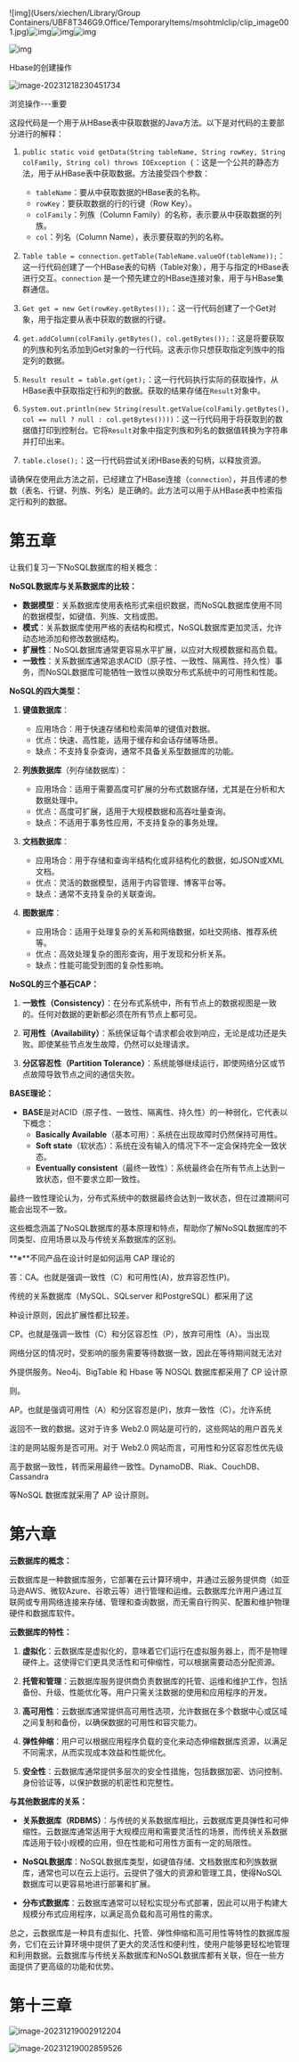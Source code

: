 ![img](Users/xiechen/Library/Group Containers/UBF8T346G9.Office/TemporaryItems/msohtmlclip/clip_image001.jpg)![img](https://raw.githubusercontent.com/xiechen274/ChenCsNote/images/images/clip_image002.jpg)![img](https://raw.githubusercontent.com/xiechen274/ChenCsNote/images/images/clip_image003.jpg)![img](https://raw.githubusercontent.com/xiechen274/ChenCsNote/images/images/clip_image004.png)

 

![img](https://raw.githubusercontent.com/xiechen274/ChenCsNote/images/images/clip_image005.png)

 Hbase的创建操作

![image-20231218230451734](https://raw.githubusercontent.com/xiechen274/ChenCsNote/images/images/image-20231218230451734.png) 

浏览操作---重要

这段代码是一个用于从HBase表中获取数据的Java方法。以下是对代码的主要部分进行的解释：

1. `public static void getData(String tableName, String rowKey, String colFamily, String col) throws IOException {`：这是一个公共的静态方法，用于从HBase表中获取数据。方法接受四个参数：
   - `tableName`：要从中获取数据的HBase表的名称。
   - `rowKey`：要获取数据的行的行键（Row Key）。
   - `colFamily`：列族（Column Family）的名称，表示要从中获取数据的列族。
   - `col`：列名（Column Name），表示要获取的列的名称。

2. `Table table = connection.getTable(TableName.valueOf(tableName));`：这一行代码创建了一个HBase表的句柄（Table对象），用于与指定的HBase表进行交互。`connection` 是一个预先建立的HBase连接对象，用于与HBase集群通信。

3. `Get get = new Get(rowKey.getBytes());`：这一行代码创建了一个Get对象，用于指定要从表中获取的数据的行键。

4. `get.addColumn(colFamily.getBytes(), col.getBytes());`：这是将要获取的列族和列名添加到Get对象的一行代码。这表示你只想获取指定列族中的指定列的数据。

5. `Result result = table.get(get);`：这一行代码执行实际的获取操作，从HBase表中获取指定行和列的数据。获取的结果存储在`Result`对象中。

6. `System.out.println(new String(result.getValue(colFamily.getBytes(), col == null ? null : col.getBytes())))`：这一行代码用于将获取到的数据值打印到控制台。它将`Result`对象中指定列族和列名的数据值转换为字符串并打印出来。

7. `table.close();`：这一行代码尝试关闭HBase表的句柄，以释放资源。

请确保在使用此方法之前，已经建立了HBase连接（`connection`），并且传递的参数（表名、行键、列族、列名）是正确的。此方法可以用于从HBase表中检索指定行和列的数据。

# 第五章

让我们复习一下NoSQL数据库的相关概念：

**NoSQL数据库与关系数据库的比较：**
- **数据模型**：关系数据库使用表格形式来组织数据，而NoSQL数据库使用不同的数据模型，如键值、列族、文档或图。
- **模式**：关系数据库使用严格的表结构和模式，NoSQL数据库更加灵活，允许动态地添加和修改数据结构。
- **扩展性**：NoSQL数据库通常更容易水平扩展，以应对大规模数据和高负载。
- **一致性**：关系数据库通常追求ACID（原子性、一致性、隔离性、持久性）事务，而NoSQL数据库可能牺牲一致性以换取分布式系统中的可用性和性能。

**NoSQL的四大类型：**
1. **键值数据库**：
   - 应用场合：用于快速存储和检索简单的键值对数据。
   - 优点：快速、高性能，适用于缓存和会话存储等场景。
   - 缺点：不支持复杂查询，通常不具备关系型数据库的功能。

2. **列族数据库**（列存储数据库）：
   - 应用场合：适用于需要高度可扩展的分布式数据存储，尤其是在分析和大数据处理中。
   - 优点：高度可扩展，适用于大规模数据和高吞吐量查询。
   - 缺点：不适用于事务性应用，不支持复杂的事务处理。

3. **文档数据库**：
   - 应用场合：用于存储和查询半结构化或非结构化的数据，如JSON或XML文档。
   - 优点：灵活的数据模型，适用于内容管理、博客平台等。
   - 缺点：通常不支持复杂的关联查询。

4. **图数据库**：
   - 应用场合：适用于处理复杂的关系和网络数据，如社交网络、推荐系统等。
   - 优点：高效处理复杂的图形查询，用于发现和分析关系。
   - 缺点：性能可能受到图的复杂性影响。

**NoSQL的三个基石CAP：**
1. **一致性（Consistency）**：在分布式系统中，所有节点上的数据视图是一致的。任何对数据的更新都必须在所有节点上都可见。

2. **可用性（Availability）**：系统保证每个请求都会收到响应，无论是成功还是失败。即使某些节点发生故障，仍然可以处理请求。

3. **分区容忍性（Partition Tolerance）**：系统能够继续运行，即使网络分区或节点故障导致节点之间的通信失败。

**BASE理论：**
- **BASE**是对ACID（原子性、一致性、隔离性、持久性）的一种弱化，它代表以下概念：
  - **Basically Available**（基本可用）：系统在出现故障时仍然保持可用性。
  - **Soft state**（软状态）：系统在没有输入的情况下不一定会保持完全一致状态。
  - **Eventually consistent**（最终一致性）：系统最终会在所有节点上达到一致状态，但不要求立即一致性。

最终一致性理论认为，分布式系统中的数据最终会达到一致状态，但在过渡期间可能会出现不一致。

这些概念涵盖了NoSQL数据库的基本原理和特点，帮助你了解NoSQL数据库的不同类型、应用场景以及与传统关系数据库的区别。



**※**不同产品在设计时是如何运用 CAP 理论的

答：CA。也就是强调一致性（C）和可用性(A)，放弃容忍性(P)。

传统的关系数据库（MySQL、SQLserver 和PostgreSQL）都采用了这

种设计原则，因此扩展性都比较差。

CP。也就是强调一致性（C）和分区容忍性（P），放弃可用性（A）。当出现

网络分区的情况时，受影响的服务需要等待数据一致，因此在等待期间就无法对

外提供服务。Neo4j、BigTable 和 Hbase 等 NOSQL 数据库都采用了 CP 设计原

则。

AP。也就是强调可用性（A）和分区容忍是(P)，放弃一致性（C）。允许系统

返回不一致的数据。这对于许多 Web2.0 网站是可行的，这些网站的用户首先关

注的是网站服务是否可用。对于 Web2.0 网站而言，可用性和分区容忍性优先级

高于数据一致性，转而采用最终一致性。DynamoDB、Riak、CouchDB、Cassandra

等NoSQL 数据库就采用了 AP 设计原则。

# 第六章

**云数据库的概念：**

云数据库是一种数据库服务，它部署在云计算环境中，并通过云服务提供商（如亚马逊AWS、微软Azure、谷歌云等）进行管理和运维。云数据库允许用户通过互联网或专用网络连接来存储、管理和查询数据，而无需自行购买、配置和维护物理硬件和数据库软件。

**云数据库的特性：**
1. **虚拟化**：云数据库是虚拟化的，意味着它们运行在虚拟服务器上，而不是物理硬件上。这使得它们更具灵活性和可伸缩性，可以根据需要动态分配资源。

2. **托管和管理**：云数据库服务提供商负责数据库的托管、运维和维护工作，包括备份、升级、性能优化等。用户只需关注数据的使用和应用程序的开发。

3. **高可用性**：云数据库通常提供高可用性选项，允许数据在多个数据中心或区域之间复制和备份，以确保数据的可用性和容灾能力。

4. **弹性伸缩**：用户可以根据应用程序负载的变化来动态伸缩数据库资源，以满足不同需求，从而实现成本效益和性能优化。

5. **安全性**：云数据库通常提供多层次的安全性措施，包括数据加密、访问控制、身份验证等，以保护数据的机密性和完整性。

**与其他数据库的关系：**

- **关系数据库（RDBMS）**：与传统的关系数据库相比，云数据库更具弹性和可伸缩性。云数据库通常适用于大规模应用和需要灵活性的场景，而传统关系数据库适用于较小规模的应用，但在性能和可用性方面有一定的局限性。

- **NoSQL数据库**：NoSQL数据库类型，如键值存储、文档数据库和列族数据库，通常也可以在云上运行。云提供了强大的资源和管理工具，使得NoSQL数据库可以更容易地进行部署和扩展。

- **分布式数据库**：云数据库通常可以轻松实现分布式部署，因此可以用于构建大规模分布式应用程序，以满足高负载和高可用性的需求。

总之，云数据库是一种具有虚拟化、托管、弹性伸缩和高可用性等特性的数据库服务，它们在云计算环境中提供了更大的灵活性和便利性，使用户能够更轻松地管理和利用数据。云数据库与传统关系数据库和NoSQL数据库都有关联，但在一些方面提供了更高级的功能和优势。

# 第十三章

![image-20231219002912204](https://raw.githubusercontent.com/xiechen274/ChenCsNote/images/images/image-20231219002912204.png)

![image-20231219002859526](https://raw.githubusercontent.com/xiechen274/ChenCsNote/images/images/image-20231219002859526.png)
